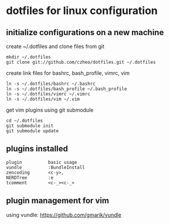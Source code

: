 dotfiles for linux configuration
===========================

initialize configurations on a new machine
------------------

create ~/.dotfiles and clone files from git

	mkdir ~/.dotfiles
	git clone git://github.com/czheo/dotfiles.git ~/.dotfiles

create link files for bashrc, bash_profile, vimrc, vim

	ln -s ~/.dotfiles/bashrc ~/.bashrc
	ln -s ~/.dotfiles/bash_profile ~/.bash_profile
	ln -s ~/.dotfiles/vimrc ~/.vimrc		
	ln -s ~/.dotfiles/vim ~/.vim		

get vim plugins using git submodule
	
	cd ~/.dotfiles
	git submodule init
	git submodule update

plugins installed
-----------------

	plugin			basic usage
	vundle			:BundleInstall
	zencoding		<c-y>,
	NERDTree		:e
	tcomment		<c-_><c-_>

plugin management for vim
-----------------------
using vundle: https://github.com/gmarik/vundle
